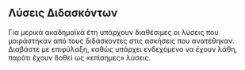 ## Λύσεις Διδασκόντων
Για μερικά ακαδημαϊκά έτη υπάρχουν διαθέσιμες οι λύσεις που μοιράστηκαν από τους διδάσκοντες στις ασκήσεις που ανατέθηκαν. 
Διαβάστε με επιφύλαξη, καθώς υπάρχει ενδεχόμενο να έχουν λάθη, παρότι έχουν δοθεί ως «επίσημες» λύσεις.
